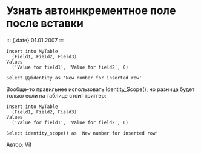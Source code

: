 Узнать автоинкрементное поле после вставки
==========================================

::: {.date}
01.01.2007
:::

    Insert into MyTable
      (Field1, Field2, Field3)
    Values
      ('Value for field1', 'Value for field2', 0)
     
    Select @@identity as 'New number for inserted row'

Вообще-то правильнее использовать Identity\_Scope(), но разница будет
только если на таблице стоит триггер:

    Insert into MyTable
      (Field1, Field2, Field3)
    Values
      ('Value for field1', 'Value for field2', 0)
     
    Select identity_scope() as 'New number for inserted row'

Автор: Vit
